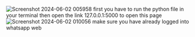 ![Screenshot 2024-06-02 005958](https://github.com/yashgar/messagesender/assets/117198025/2078bd98-495a-4655-b8db-d2b7e05f3186)
first you have to run the python file in your terminal then open the link 127.0.0.1:5000 to open this page
![Screenshot 2024-06-02 010056](https://github.com/yashgar/messagesender/assets/117198025/5cd2f620-2614-4c4a-9bab-020b6c6d84e8)
make sure you have already logged into whatsapp web
